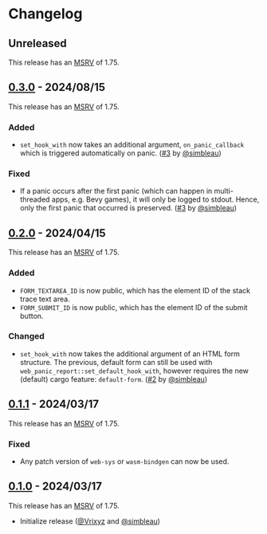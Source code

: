 # Changelog

<!-- Instructions

This changelog follows the patterns described here: <https://keepachangelog.com/en/1.0.0/>.

Subheadings to categorize changes are `added, changed, deprecated, removed, fixed, security`.

-->

## Unreleased

This release has an [MSRV][] of 1.75.

## [0.3.0] - 2024/08/15

This release has an [MSRV][] of 1.75.

### Added

- `set_hook_with` now takes an additional argument, `on_panic_callback` which is triggered automatically on panic. ([#3] by [@simbleau])

### Fixed

- If a panic occurs after the first panic (which can happen in multi-threaded apps, e.g. Bevy games), it will only be logged to stdout. Hence, only the first panic that occurred is preserved. ([#3] by [@simbleau])

## [0.2.0] - 2024/04/15

This release has an [MSRV][] of 1.75.

### Added

- `FORM_TEXTAREA_ID` is now public, which has the element ID of the stack trace text area.
- `FORM_SUBMIT_ID` is now public, which has the element ID of the submit button.

### Changed

- `set_hook_with` now takes the additional argument of an HTML form structure. The previous, default form can still be used with `web_panic_report::set_default_hook_with`, however requires the new (default) cargo feature: `default-form`. ([#2] by [@simbleau])

## [0.1.1] - 2024/03/17

This release has an [MSRV][] of 1.75.

### Fixed

- Any patch version of `web-sys` or `wasm-bindgen` can now be used.

## [0.1.0] - 2024/03/17

This release has an [MSRV][] of 1.75.

- Initialize release ([@Vrixyz] and [@simbleau])

[@simbleau]: https://github.com/simbleau
[@Vrixyz]: https://github.com/Vrixyz

[#2]: https://github.com/loopystudios/web_panic_report/pull/2
[#3]: https://github.com/loopystudios/web_panic_report/pull/3

[Unreleased]: https://github.com/loopystudios/web_panic_report/compare/v0.3.0...HEAD
[0.3.0]: https://github.com/loopystudios/web_panic_report/compare/v0.2.0...v0.3.0
[0.2.0]: https://github.com/loopystudios/web_panic_report/compare/v0.1.1...v0.2.0
[0.1.1]: https://github.com/loopystudios/web_panic_report/compare/v0.1.0...v0.1.1
[0.1.0]: https://github.com/loopystudios/web_panic_report/releases/tag/v0.1.0

[MSRV]: README.md#minimum-supported-rust-version-msrv
